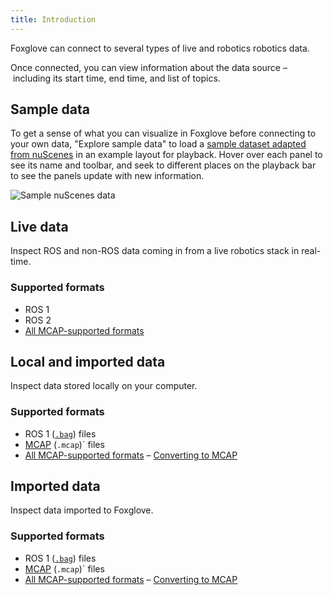 ```yaml
---
title: Introduction
---
```


Foxglove can connect to several types of live and robotics robotics data.

Once connected, you can view information about the data source – including its start time, end time, and list of topics.

## Sample data

To get a sense of what you can visualize in Foxglove before connecting to your own data, "Explore sample data" to load a [sample dataset adapted from nuScenes](https://www.nuscenes.org/nuscenes) in an example layout for playback. Hover over each panel to see its name and toolbar, and seek to different places on the playback bar to see the panels update with new information.

![Sample nuScenes data](/img/docs/studio/getting-started/nuscenes.webp)

## Live data

Inspect ROS and non-ROS data coming in from a live robotics stack in real-time.

### Supported formats

- ROS 1
- ROS 2
- [All MCAP-supported formats](TBD)

## Local and imported data

Inspect data stored locally on your computer.

### Supported formats

- ROS 1 ([`.bag`](https://wiki.ros.org/Bags)) files
- [MCAP](https://mcap.dev) (`.mcap`)` files
- [All MCAP-supported formats](TBD) – [Converting to MCAP](TBD)

## Imported data

Inspect data imported to Foxglove.

### Supported formats

- ROS 1 ([`.bag`](https://wiki.ros.org/Bags)) files
- [MCAP](https://mcap.dev) (`.mcap`)` files
- [All MCAP-supported formats](TBD) – [Converting to MCAP](TBD)
